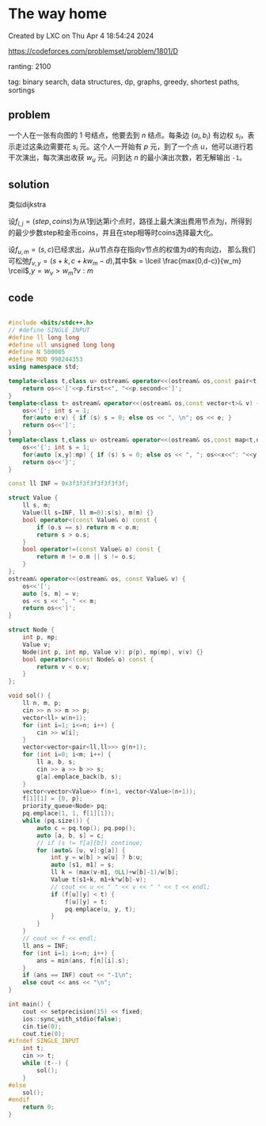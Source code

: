 # The way home

Created by LXC on Thu Apr  4 18:54:24 2024

https://codeforces.com/problemset/problem/1801/D

ranting: 2100

tag: binary search, data structures, dp, graphs, greedy, shortest paths, sortings

## problem

一个人在一张有向图的 $1$ 号结点，他要去到 $n$ 结点。每条边 $(a_i,b_i)$ 有边权 $s_i$，表示走过这条边需要花 $s_i$ 元。这个人一开始有 $p$ 元，到了一个点 $u$，他可以进行若干次演出，每次演出收获 $w_u$ 元。问到达 $n$ 的最小演出次数，若无解输出 ```-1```。

## solution

类似dijkstra

设$f_{i, j}=(step, coins)$为从1到达第i个点时，路径上最大演出费用节点为$j$，所得到的最少步数step和金币coins，并且在step相等时coins选择最大化。

设$f_{u,m}=(s,c)$已经求出，从u节点存在指向v节点的权值为d的有向边，
那么我们可松弛$f_{v,y}=(s+k,c+kw_m-d)$,其中$k = \lceil \frac{max(0,d-c)}{w_m} \rceil$,$y=w_v>w_m?v:m$

## code

``` cpp

#include <bits/stdc++.h>
// #define SINGLE_INPUT
#define ll long long
#define ull unsigned long long
#define N 500005
#define MOD 998244353
using namespace std;

template<class t,class u> ostream& operator<<(ostream& os,const pair<t,u>& p) {
    return os<<'['<<p.first<<", "<<p.second<<']';
}
template<class t> ostream& operator<<(ostream& os,const vector<t>& v) {
    os<<'['; int s = 1;
    for(auto e:v) { if (s) s = 0; else os << ", \n"; os << e; }
    return os<<']';
}
template<class t,class u> ostream& operator<<(ostream& os,const map<t,u>& mp){
    os<<'{'; int s = 1;
    for(auto [x,y]:mp) { if (s) s = 0; else os << ", "; os<<x<<": "<<y; }
    return os<<'}';
}

const ll INF = 0x3f3f3f3f3f3f3f3f;

struct Value {
    ll s, m;
    Value(ll s=INF, ll m=0):s(s), m(m) {}
    bool operator<(const Value& o) const {
        if (o.s == s) return m < o.m;
        return s > o.s;
    }
    bool operator!=(const Value& o) const {
        return m != o.m || s != o.s;
    }
};
ostream& operator<<(ostream& os, const Value& v) {
    os<<'['; 
    auto [s, m] = v;
    os << s << ", " << m;
    return os<<']';
}

struct Node {
    int p, mp;
    Value v;
    Node(int p, int mp, Value v): p(p), mp(mp), v(v) {}
    bool operator<(const Node& o) const {
        return v < o.v;
    }
};

void sol() {
    ll n, m, p;
    cin >> n >> m >> p;
    vector<ll> w(n+1);
    for (int i=1; i<=n; i++) {
        cin >> w[i];
    }
    vector<vector<pair<ll,ll>>> g(n+1);
    for (int i=0; i<m; i++) {
        ll a, b, s;
        cin >> a >> b >> s;
        g[a].emplace_back(b, s);
    }
    vector<vector<Value>> f(n+1, vector<Value>(n+1));
    f[1][1] = {0, p};
    priority_queue<Node> pq;
    pq.emplace(1, 1, f[1][1]);
    while (pq.size()) {
        auto c = pq.top(); pq.pop();
        auto [a, b, s] = c;
        // if (s != f[a][b]) continue;
        for (auto& [u, v]:g[a]) {
            int y = w[b] > w[u] ? b:u;
            auto [s1, m1] = s;
            ll k = (max(v-m1, 0LL)+w[b]-1)/w[b];
            Value t(s1+k, m1+k*w[b]-v);
            // cout << u << " " << v << " " << t << endl;
            if (f[u][y] < t) {
                f[u][y] = t;
                pq.emplace(u, y, t);
            }
        }
    }
    // cout << f << endl;
    ll ans = INF;
    for (int i=1; i<=n; i++) {
        ans = min(ans, f[n][i].s);
    }
    if (ans == INF) cout << "-1\n";
    else cout << ans << "\n";
}

int main() {
    cout << setprecision(15) << fixed;
    ios::sync_with_stdio(false);
    cin.tie(0);
    cout.tie(0);
#ifndef SINGLE_INPUT
    int t;
    cin >> t;
    while (t--) {
        sol();
    }
#else
    sol();
#endif
    return 0;
}
```
